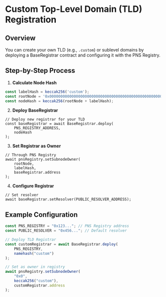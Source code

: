 # Custom Top-Level Domain (TLD) Registration

## Overview
You can create your own TLD (e.g., `.custom`) or sublevel domains by deploying a BaseRegistrar contract and configuring it with the PNS Registry.

## Step-by-Step Process

1. **Calculate Node Hash**
```javascript
const labelHash = keccak256('custom');
const rootNode = '0x0000000000000000000000000000000000000000000000000000000000000000';
const nodeHash = keccak256(rootNode + labelHash);
```

2. **Deploy BaseRegistrar**
```solidity
// Deploy new registrar for your TLD
const baseRegistrar = await BaseRegistrar.deploy(
    PNS_REGISTRY_ADDRESS,
    nodeHash
);
```

3. **Set Registrar as Owner**
```solidity
// Through PNS Registry
await pnsRegistry.setSubnodeOwner(
    rootNode,
    labelHash,
    baseRegistrar.address
);
```

4. **Configure Registrar**
```solidity
// Set resolver
await baseRegistrar.setResolver(PUBLIC_RESOLVER_ADDRESS);
```

## Example Configuration
```javascript
const PNS_REGISTRY = "0x123..."; // PNS Registry address
const PUBLIC_RESOLVER = "0x456..."; // Default resolver

// Deploy TLD Registrar
const customRegistrar = await BaseRegistrar.deploy(
    PNS_REGISTRY,
    namehash("custom")
);

// Set as owner in registry
await pnsRegistry.setSubnodeOwner(
    "0x0",
    keccak256("custom"),
    customRegistrar.address
);
```